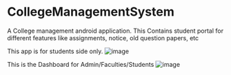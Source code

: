 # CollegeManagementSystem
A College management android application. This Contains student portal for different features like assignments, notice, old question papers, etc

This app is for students side only.
![image](https://github.com/chauhanazad/CollegeManagementSystem/assets/69510353/eee2e92c-eb1e-4fbd-8eb7-54fa79f87015)


This is the Dashboard for Admin/Faculties/Students
![image](https://github.com/chauhanazad/CollegeManagementSystem/assets/69510353/f8b9e980-6cac-449d-b974-ffbda7320495)
